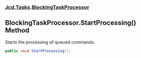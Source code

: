 ### [Jcd.Tasks](Jcd.Tasks.md 'Jcd.Tasks').[BlockingTaskProcessor](Jcd.Tasks.BlockingTaskProcessor.md 'Jcd.Tasks.BlockingTaskProcessor')

## BlockingTaskProcessor.StartProcessing() Method

Starts the processing of queued commands.

```csharp
public void StartProcessing();
```